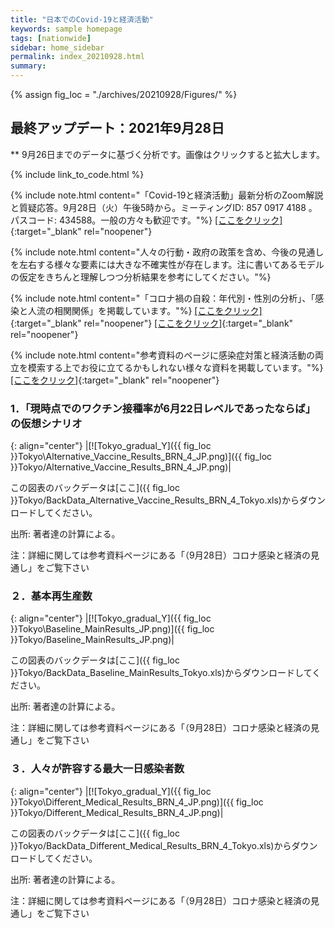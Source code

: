 ```yaml
---
title: "日本でのCovid-19と経済活動"
keywords: sample homepage
tags: [nationwide]
sidebar: home_sidebar
permalink: index_20210928.html
summary:
---
```


{% assign fig_loc = "./archives/20210928/Figures/" %}

## 最終アップデート：2021年9月28日
** 9月26日までのデータに基づく分析です。画像はクリックすると拡大します。

{% include link_to_code.html %}

{% include note.html content="「Covid-19と経済活動」最新分析のZoom解説と質疑応答。9月28日（火）午後5時から。ミーティングID: 857 0917 4188 。パスコード: 434588。一般の方々も歓迎です。"%}
[[ここをクリック]](https://u-tokyo-ac-jp.zoom.us/j/85709174188?pwd=cm5pTjJ0ZU9nelpWUkU3N2tyOGZLZz09){:target="_blank" rel="noopener"}

{% include note.html content="人々の行動・政府の政策を含め、今後の見通しを左右する様々な要素には大きな不確実性が存在します。注に書いてあるモデルの仮定をきちんと理解しつつ分析結果を参考にしてください。"%}

{% include note.html content="「コロナ禍の自殺：年代別・性別の分析」、「感染と人流の相関関係」を掲載しています。"%}
 [[ここをクリック]](./files/FujiiNakata_Suicides_Slides_20210907.pdf){:target="_blank" rel="noopener"} [[ここをクリック]](./files/FujiiNakata_Mobility_Slides_20210927.pdf){:target="_blank" rel="noopener"}

{% include note.html content="参考資料のページに感染症対策と経済活動の両立を模索する上でお役に立てるかもしれない様々な資料を掲載しています。"%}
[[ここをクリック]](https://covid19outputjapan.github.io/JP/resources.html){:target="_blank" rel="noopener"}









### 1．「現時点でのワクチン接種率が6月22日レベルであったならば」の仮想シナリオ

{: align="center"}
|[![Tokyo_gradual_Y]({{ fig_loc }}Tokyo\Alternative_Vaccine_Results_BRN_4_JP.png)]({{ fig_loc }}Tokyo/Alternative_Vaccine_Results_BRN_4_JP.png)|

この図表のバックデータは[ここ]({{ fig_loc }}Tokyo/BackData_Alternative_Vaccine_Results_BRN_4_Tokyo.xls)からダウンロードしてください。

出所: 著者達の計算による。<br>

注：詳細に関しては参考資料ページにある「（9月28日）コロナ感染と経済の見通し」をご覧下さい

### ２．基本再生産数

{: align="center"}
|[![Tokyo_gradual_Y]({{ fig_loc }}Tokyo\Baseline_MainResults_JP.png)]({{ fig_loc }}Tokyo/Baseline_MainResults_JP.png)|

この図表のバックデータは[ここ]({{ fig_loc }}Tokyo/BackData_Baseline_MainResults_Tokyo.xls)からダウンロードしてください。

出所: 著者達の計算による。<br>

注：詳細に関しては参考資料ページにある「（9月28日）コロナ感染と経済の見通し」をご覧下さい

### ３．人々が許容する最大一日感染者数

{: align="center"}
|[![Tokyo_gradual_Y]({{ fig_loc }}Tokyo\Different_Medical_Results_BRN_4_JP.png)]({{ fig_loc }}Tokyo/Different_Medical_Results_BRN_4_JP.png)|

この図表のバックデータは[ここ]({{ fig_loc }}Tokyo/BackData_Different_Medical_Results_BRN_4_Tokyo.xls)からダウンロードしてください。

出所: 著者達の計算による。<br>

注：詳細に関しては参考資料ページにある「（9月28日）コロナ感染と経済の見通し」をご覧下さい



